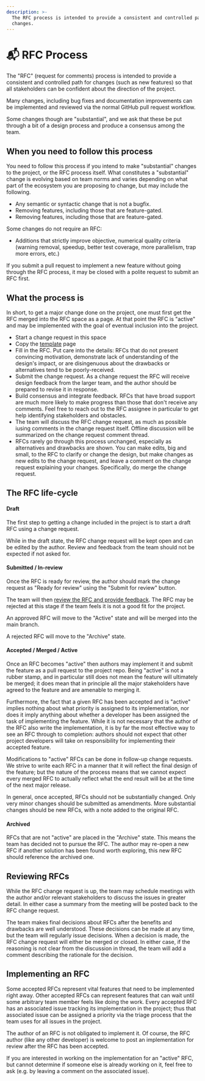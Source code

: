 ```yaml
---
description: >-
  The RFC process is intended to provide a consistent and controlled path for
  changes.
---
```


# 📬 RFC Process

The "RFC" (request for comments) process is intended to provide a consistent and controlled path for changes (such as new features) so that all stakeholders can be confident about the direction of the project.

Many changes, including bug fixes and documentation improvements can be implemented and reviewed via the normal GitHub pull request workflow.

Some changes though are "substantial", and we ask that these be put through a bit of a design process and produce a consensus among the team.

## When you need to follow this process

You need to follow this process if you intend to make "substantial" changes to the project, or the RFC process itself. What constitutes a "substantial" change is evolving based on team norms and varies depending on what part of the ecosystem you are proposing to change, but may include the following.

* Any semantic or syntactic change that is not a bugfix.
* Removing features, including those that are feature-gated.
* Removing features, including those that are feature-gated.

Some changes do not require an RFC:

* Additions that strictly improve objective, numerical quality criteria (warning removal, speedup, better test coverage, more parallelism, trap more errors, etc.)

If you submit a pull request to implement a new feature without going through the RFC process, it may be closed with a polite request to submit an RFC first.

## What the process is

In short, to get a major change done on the project, one must first get the RFC merged into the RFC space as a page. At that point the RFC is "active" and may be implemented with the goal of eventual inclusion into the project.

* Start a change request in this space
* Copy the [template](broken-reference) page
* Fill in the RFC. Put care into the details: RFCs that do not present convincing motivation, demonstrate lack of understanding of the design's impact, or are disingenuous about the drawbacks or alternatives tend to be poorly-received.
* Submit the change request. As a change request the RFC will receive design feedback from the larger team, and the author should be prepared to revise it in response.
* Build consensus and integrate feedback. RFCs that have broad support are much more likely to make progress than those that don't receive any comments. Feel free to reach out to the RFC assignee in particular to get help identifying stakeholders and obstacles.
* The team will discuss the RFC change request, as much as possible iusing comments in the change request itself. Offline discussion will be summarized on the change request comment thread.
* RFCs rarely go through this process unchanged, especially as alternatives and drawbacks are shown. You can make edits, big and small, to the RFC to clarify or change the design, but make changes as new edits to the change request, and leave a comment on the change request explaining your changes. Specifically, do merge the change request.

## The RFC life-cycle

#### Draft

The first step to getting a change included in the project is to start a draft RFC using a change request.

While in the draft state, the RFC change request will be kept open and can be edited by the author. Review and feedback from the team should not be expected if not asked for.

#### Submitted / In-review

Once the RFC is ready for review, the author should mark the change request as "Ready for review" using the "Submit for review" button.

The team will then [review the RFC and provide feedback](./#reviewing-rfcs). The RFC may be rejected at this stage if the team feels it is not a good fit for the project.

An approved RFC will move to the "Active" state and will be merged into the main branch.

A rejected RFC will move to the "Archive" state.

#### Accepted / Merged / Active

Once an RFC becomes "active" then authors may implement it and submit the feature as a pull request to the project repo. Being "active" is not a rubber stamp, and in particular still does not mean the feature will ultimately be merged; it does mean that in principle all the major stakeholders have agreed to the feature and are amenable to merging it.

Furthermore, the fact that a given RFC has been accepted and is "active" implies nothing about what priority is assigned to its implementation, nor does it imply anything about whether a developer has been assigned the task of implementing the feature. While it is not necessary that the author of the RFC also write the implementation, it is by far the most effective way to see an RFC through to completion: authors should not expect that other project developers will take on responsibility for implementing their accepted feature.

Modifications to "active" RFCs can be done in follow-up change requests. We strive to write each RFC in a manner that it will reflect the final design of the feature; but the nature of the process means that we cannot expect every merged RFC to actually reflect what the end result will be at the time of the next major release.

In general, once accepted, RFCs should not be substantially changed. Only very minor changes should be submitted as amendments. More substantial changes should be new RFCs, with a note added to the original RFC.

#### Archived

RFCs that are not "active" are placed in the "Archive" state. This means the team has decided not to pursue the RFC. The author may re-open a new RFC if another solution has been found worth exploring, this new RFC should reference the archived one.

## Reviewing RFCs

While the RFC change request is up, the team may schedule meetings with the author and/or relevant stakeholders to discuss the issues in greater detail. In either case a summary from the meeting will be posted back to the RFC change request.

The team makes final decisions about RFCs after the benefits and drawbacks are well understood. These decisions can be made at any time, but the team will regularly issue decisions. When a decision is made, the RFC change request will either be merged or closed. In either case, if the reasoning is not clear from the discussion in thread, the team will add a comment describing the rationale for the decision.

## Implementing an RFC

Some accepted RFCs represent vital features that need to be implemented right away. Other accepted RFCs can represent features that can wait until some arbitrary team member feels like doing the work. Every accepted RFC has an associated issue tracking its implementation in the project; thus that associated issue can be assigned a priority via the triage process that the team uses for all issues in the project.

The author of an RFC is not obligated to implement it. Of course, the RFC author (like any other developer) is welcome to post an implementation for review after the RFC has been accepted.

If you are interested in working on the implementation for an "active" RFC, but cannot determine if someone else is already working on it, feel free to ask (e.g. by leaving a comment on the associated issue).
